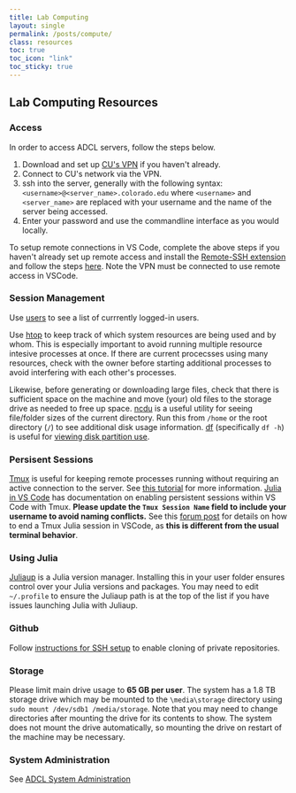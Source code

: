 ```yaml
---
title: Lab Computing
layout: single 
permalink: /posts/compute/
class: resources
toc: true
toc_icon: "link"
toc_sticky: true
---
```


## Lab Computing Resources
### Access
In order to access ADCL servers, follow the steps below.

1. Download and set up [CU's VPN](https://oit.colorado.edu/services/network-internet-services/vpn) if you haven't already.
2. Connect to CU's network via the VPN.
3. ssh into the server, generally with the following syntax: `<username>@<server_name>.colorado.edu` where `<username>` and `<server_name>` are replaced with your username and the name of the server being accessed.
4. Enter your password and use the commandline interface as you would locally.

To setup remote connections in VS Code, complete the above steps if you haven't already set up remote access and install the [Remote-SSH extension](https://marketplace.visualstudio.com/items?itemName=ms-vscode-remote.remote-ssh) and follow the steps [here](https://code.visualstudio.com/docs/remote/ssh#_connect-to-a-remote-host). Note the VPN must be connected to use remote access in VSCode.

### Session Management
Use [users](https://linux.die.net/man/1/users) to see a list of currrently logged-in users.

Use [htop](https://linux.die.net/man/1/htop) to keep track of which system resources are being used and by whom. This is especially important to avoid running multiple resource intesive processes at once. If there are current procecsses using many resources, check with the owner before starting additional processes to avoid interfering with each other's processes.

Likewise, before generating or downloading large files, check that there is sufficient space on the machine and move (your) old files to the storage drive as needed to free up space. [ncdu](https://linux.die.net/man/1/ncdu) is a useful utility for seeing file/folder sizes of the current directory. Run this from `/home` or the root directory (`/`) to see additional disk usage information. [df](https://linux.die.net/man/1/df) (specifically `df -h`) is useful for [viewing disk partition use](https://www.geeksforgeeks.org/df-command-linux-examples/).

### Persisent Sessions
[Tmux](https://manpages.ubuntu.com/manpages/xenial/en/man1/tmux.1.html) is useful for keeping remote processes running without requiring an active connection to the server. See [this tutorial](https://linuxize.com/post/getting-started-with-tmux/) for more information. [Julia in VS Code](https://www.julia-vscode.org/docs/stable/userguide/remote/#Remote-Development) has documentation on enabling persistent sessions within VS Code with Tmux. **Please update the `Tmux Session Name` field to include your username to avoid naming conflicts.** See this [forum post](https://discourse.julialang.org/t/how-to-enable-and-use-persistent-remote-connection-with-vscode-tmux/76926/5) for details on how to end a Tmux Julia session in VSCode, as **this is different from the usual terminal behavior**.

### Using Julia
[Juliaup](https://github.com/JuliaLang/juliaup) is a Julia version manager. Installing this in your user folder ensures control over your Julia versions and packages. You may need to edit `~/.profile` to ensure the Juliaup path is at the top of the list if you have issues launching Julia with Juliaup.

### Github
Follow [instructions for SSH setup](https://docs.github.com/en/authentication/connecting-to-github-with-ssh/adding-a-new-ssh-key-to-your-github-account) to enable cloning of private repositories.

### Storage
Please limit main drive usage to **65 GB per user**. The system has a 1.8 TB storage drive which may be mounted to the `\media\storage` directory using `sudo mount /dev/sdb1 /media/storage`. Note that you may need to change directories after mounting the drive for its contents to show. The system does not mount the drive automatically, so mounting the drive on restart of the machine may be necessary.

### System Administration
See [ADCL System Administration](https://o365coloradoedu-my.sharepoint.com/:w:/r/personal/bekr4901_colorado_edu/_layouts/15/Doc.aspx?sourcedoc=%7B6DBA0F17-9DE1-4C2B-9E0E-42634F60D570%7D&file=INTERNAL%20-%20ADCL%20System%20Administration.docx&action=default&mobileredirect=true)
